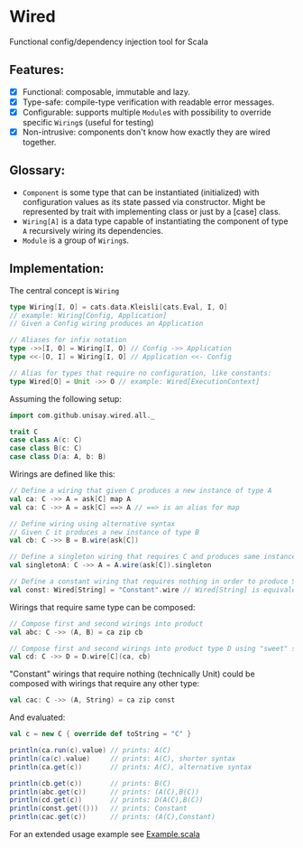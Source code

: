 # Wired

Functional config/dependency injection tool for Scala

## Features:
- [x] Functional: composable, immutable and lazy.
- [x] Type-safe: compile-type verification with readable error messages.
- [x] Configurable: supports multiple `Module`s with possibility to override specific `Wiring`s (useful for testing)
- [x] Non-intrusive: components don't know how exactly they are wired together.

## Glossary:
- `Component` is some type that can be instantiated (initialized) with configuration values as its state passed via constructor. Might be represented by trait with implementing class or just by a [case] class. 
- `Wiring[A]` is a data type capable of instantiating the component of type `A` recursively wiring its dependencies.
- `Module` is a group of `Wiring`s.

## Implementation:

The central concept is `Wiring`

```scala
type Wiring[I, O] = cats.data.Kleisli[cats.Eval, I, O] 
// example: Wiring[Config, Application]
// Given a Config wiring produces an Application

// Aliases for infix notation
type ->>[I, O] = Wiring[I, O] // Config ->> Application
type <<-[O, I] = Wiring[I, O] // Application <<- Config

// Alias for types that require no configuration, like constants:
type Wired[O] = Unit ->> O // example: Wired[ExecutionContext]  
```

Assuming the following setup:

```scala
import com.github.unisay.wired.all._

trait C
case class A(c: C)
case class B(c: C)
case class D(a: A, b: B)
```

Wirings are defined like this:

```scala
// Define a wiring that given C produces a new instance of type A
val ca: C ->> A = ask[C] map A
val ca: C ->> A = ask[C] ==> A // ==> is an alias for map

// Define wiring using alternative syntax
// Given C it produces a new instance of type B
val cb: C ->> B = B.wire(ask[C])

// Define a singleton wiring that requires C and produces same instance of A each time its evaluated
val singletonA: C ->> A = A.wire(ask[C]).singleton

// Define a constant wiring that requires nothing in order to produce String
val const: Wired[String] = "Constant".wire // Wired[String] is equivalent to Wiring[Unit, String]
```

Wirings that require same type can be composed:

```scala
// Compose first and second wirings into product
val abc: C ->> (A, B) = ca zip cb

// Compose first and second wirings into product type D using "sweet" syntax
val cd: C ->> D = D.wire[C](ca, cb) 
```

"Constant" wirings that require nothing (technically Unit) 
could be composed with wirings that require any other type:

```scala
val cac: C ->> (A, String) = ca zip const
```

And evaluated:

```scala
val c = new C { override def toString = "C" }

println(ca.run(c).value) // prints: A(C)
println(ca(c).value)     // prints: A(C), shorter syntax
println(ca.get(c))       // prints: A(C), alternative syntax

println(cb.get(c))       // prints: B(C)
println(abc.get(c))      // prints: (A(C),B(C))
println(cd.get(c))       // prints: D(A(C),B(C))
println(const.get(()))   // prints: Constant 
println(cac.get(c))      // prints: (A(C),Constant) 
```

For an extended usage example see [Example.scala](https://github.com/Unisay/wired/blob/master/src/test/scala/com/github/unisay/wired/Example.scala)
